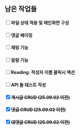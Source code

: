 
<div class="block_red">

## **남은 작업들**

#### <input type="checkbox" />파일 상태 적용 및 메인화면 구성

#### <input type="checkbox" />댓글 페이징

#### <input type="checkbox" />채팅 기능

#### <input type="checkbox" />알람 기능

#### <input type="checkbox" />Reading: 작성자 이름 클릭시 액션

#### <input type="checkbox" />API 들 테스트 작성

</div>

<div class="block_green">

#### <input type="checkbox" checked/><s>게시글 CRUD (25.09.02 이전)</s>

#### <input type="checkbox" checked/><s>댓글 CRUD (25.09.02 이전)</s>

#### <input type="checkbox" checked/><s>대댓글 CRUD (25.09.02 이전)</s>

</div>